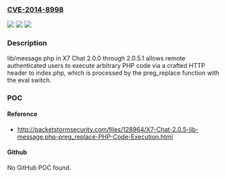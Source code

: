 ### [CVE-2014-8998](https://cve.mitre.org/cgi-bin/cvename.cgi?name=CVE-2014-8998)
![](https://img.shields.io/static/v1?label=Product&message=n%2Fa&color=blue)
![](https://img.shields.io/static/v1?label=Version&message=n%2Fa&color=blue)
![](https://img.shields.io/static/v1?label=Vulnerability&message=n%2Fa&color=brighgreen)

### Description

lib/message.php in X7 Chat 2.0.0 through 2.0.5.1 allows remote authenticated users to execute arbitrary PHP code via a crafted HTTP header to index.php, which is processed by the preg_replace function with the eval switch.

### POC

#### Reference
- http://packetstormsecurity.com/files/128964/X7-Chat-2.0.5-lib-message.php-preg_replace-PHP-Code-Execution.html

#### Github
No GitHub POC found.

